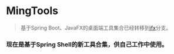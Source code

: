 # MingTools
> 基于Spring Boot、JavaFX的桌面端工具集合已经转移到[jfx](https://github.com/XiumingLee/MingTools/tree/jfx)分支。

### 现在是基于Spring Shell的新工具合集，供自己工作中使用。
